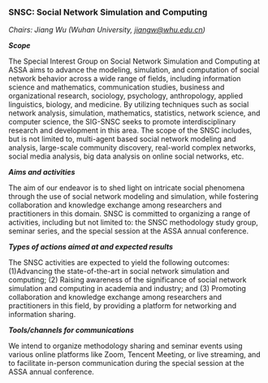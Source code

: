 ### SNSC: Social Network Simulation and Computing
*Chairs: Jiang Wu (Wuhan University, jiangw@whu.edu.cn)*

***Scope***

The Special Interest Group on Social Network Simulation and Computing at ASSA aims to advance the modeling, simulation, and computation of social network behavior across a wide range of fields, including information science and mathematics, communication studies, business and organizational research, sociology, psychology, anthropology, applied linguistics, biology, and medicine. By utilizing techniques such as social network analysis, simulation, mathematics, statistics, network science, and computer science, the SIG-SNSC seeks to promote interdisciplinary research and development in this area. The scope of the SNSC includes, but is not limited to, multi-agent based social network modeling and analysis, large-scale community discovery, real-world complex networks, social media analysis, big data analysis on online social networks, etc.

***Aims and activities***

The aim of our endeavor is to shed light on intricate social phenomena through the use of social network modeling and simulation, while fostering collaboration and knowledge exchange among researchers and practitioners in this domain. SNSC is committed to organizing a range of activities, including but not limited to: the SNSC methodology study group, seminar series, and the special session at the ASSA annual conference.

***Types of actions aimed at and expected results***

The SNSC activities are expected to yield the following outcomes: (1)Advancing the state-of-the-art in social network simulation and computing; (2) Raising awareness of the significance of social network simulation and computing in academia and industry; and (3) Promoting collaboration and knowledge exchange among researchers and practitioners in this field, by providing a platform for networking and information sharing.

***Tools/channels for communications***

We intend to organize methodology sharing and seminar events using various online platforms like Zoom, Tencent Meeting, or live streaming, and to facilitate in-person communication during the special session at the ASSA annual conference.

